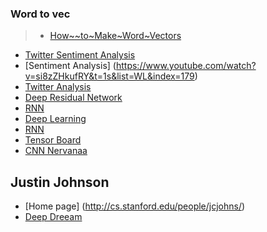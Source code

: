 ### Word to vec

> - [How~~to~Make~Word~Vectors](https://www.youtube.com/watch?v=pY9EwZ02sXU&list=WL&index=181)

- [Twitter Sentiment Analysis](https://www.youtube.com/watch?v=o_OZdbCzHUA&list=WL&index=180)
 - [Sentiment Analysis] (https://www.youtube.com/watch?v=si8zZHkufRY&t=1s&list=WL&index=179)
 - [Twitter Analysis](https://www.youtube.com/watch?v=si8zZHkufRY&t=1s&list=WL&index=179)
- [Deep Residual Network](https://www.youtube.com/watch?v=1PGLj-uKT1w&list=WL&index=171)
- [RNN](https://www.youtube.com/watch?v=kMLl-TKaEnc&t=897s&list=WL&index=169)
- [Deep Learning](https://www.youtube.com/watch?v=oYbVFhK_olY&t=15s&list=WL&index=163)
- [RNN](https://www.youtube.com/watch?v=dFARw8Pm0Gk&list=WL&index=162)
- [Tensor Board]()
- [CNN Nervanaa](https://www.youtube.com/watch?v=SQ67NBCLV98&t=545s&list=WL&index=154)


## Justin Johnson
- [Home page] (http://cs.stanford.edu/people/jcjohns/)
- [Deep Dreeam](https://github.com/jcjohnson/cnn-vis)
